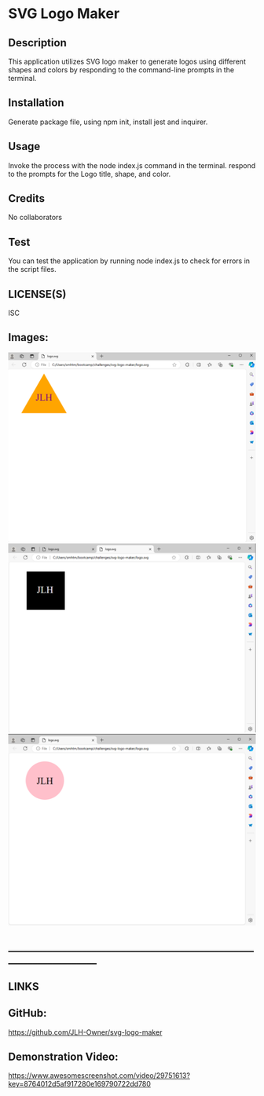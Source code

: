 # SVG Logo Maker

## Description

This application utilizes SVG logo maker to generate logos using different shapes and colors by responding to the command-line prompts in the terminal.

## Installation

Generate package file, using npm init, install jest and inquirer.

## Usage

Invoke the process with the node index.js command in the terminal. respond to the prompts for the Logo title, shape, and color.

## Credits

No collaborators

## Test

You can test the application by running node index.js to check for errors in the script files.

## LICENSE(S)

ISC



## Images:
![alt text](examples\triangle-logo.png)
![alt text](examples\square-logo.png)
![alt text](examples\circle-logo.png)

## ____________________________________________________________________

## LINKS

## GitHub: 
https://github.com/JLH-Owner/svg-logo-maker

## Demonstration Video:

https://www.awesomescreenshot.com/video/29751613?key=8764012d5af917280e169790722dd780

